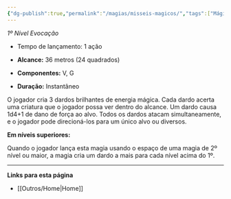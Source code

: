 ```yaml
---
{"dg-publish":true,"permalink":"/magias/misseis-magicos/","tags":["Mágias"]}
---
```


_1º Nível Evocação_

- Tempo de lançamento: 1 ação 

- **Alcance:** 36 metros (24 quadrados)

- **Componentes:** V, G

- **Duração:** Instantâneo 

O jogador cria 3 dardos brilhantes de energia mágica. Cada dardo 
acerta uma criatura que o jogador possa ver dentro do alcance. Um
dardo causa 1d4+1 de dano de força ao alvo. Todos os dardos atacam
simultaneamente, e o jogador pode direcioná-los para um único alvo ou
diversos. 

**Em níveis superiores:**

Quando o jogador lança esta magia usando o
espaço de uma magia de 2º nível ou maior, a magia cria um dardo a
mais para cada nível acima do 1º. 
___
**Links para esta página**  
- [[Outros/Home\|Home]]